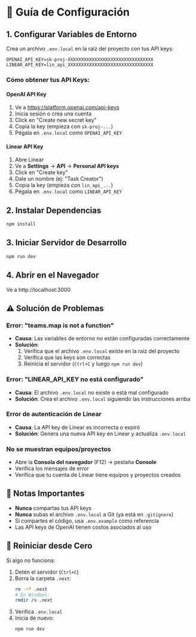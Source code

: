 # 🚀 Guía de Configuración

## 1. Configurar Variables de Entorno

Crea un archivo `.env.local` en la raíz del proyecto con tus API keys:

```env
OPENAI_API_KEY=sk-proj-XXXXXXXXXXXXXXXXXXXXXXXXXXXXXXXX
LINEAR_API_KEY=lin_api_XXXXXXXXXXXXXXXXXXXXXXXXXXXXXXXX
```

### Cómo obtener tus API Keys:

#### OpenAI API Key
1. Ve a https://platform.openai.com/api-keys
2. Inicia sesión o crea una cuenta
3. Click en "Create new secret key"
4. Copia la key (empieza con `sk-proj-...`)
5. Pégala en `.env.local` como `OPENAI_API_KEY`

#### Linear API Key
1. Abre Linear
2. Ve a **Settings** → **API** → **Personal API keys**
3. Click en "Create key"
4. Dale un nombre (ej: "Task Creator")
5. Copia la key (empieza con `lin_api_...`)
6. Pégala en `.env.local` como `LINEAR_API_KEY`

## 2. Instalar Dependencias

```bash
npm install
```

## 3. Iniciar Servidor de Desarrollo

```bash
npm run dev
```

## 4. Abrir en el Navegador

Ve a http://localhost:3000

## ⚠️ Solución de Problemas

### Error: "teams.map is not a function"
- **Causa**: Las variables de entorno no están configuradas correctamente
- **Solución**: 
  1. Verifica que el archivo `.env.local` existe en la raíz del proyecto
  2. Verifica que las keys son correctas
  3. Reinicia el servidor (`Ctrl+C` y luego `npm run dev`)

### Error: "LINEAR_API_KEY no está configurado"
- **Causa**: El archivo `.env.local` no existe o está mal configurado
- **Solución**: Crea el archivo `.env.local` siguiendo las instrucciones arriba

### Error de autenticación de Linear
- **Causa**: La API key de Linear es incorrecta o expiró
- **Solución**: Genera una nueva API key en Linear y actualiza `.env.local`

### No se muestran equipos/proyectos
- Abre la **Consola del navegador** (F12) → pestaña **Console**
- Verifica los mensajes de error
- Verifica que tu cuenta de Linear tiene equipos y proyectos creados

## 📝 Notas Importantes

- **Nunca** compartas tus API keys
- **Nunca** subas el archivo `.env.local` a Git (ya está en `.gitignore`)
- Si compartes el código, usa `.env.example` como referencia
- Las API keys de OpenAI tienen costos asociados al uso

## 🔄 Reiniciar desde Cero

Si algo no funciona:

1. Detén el servidor (`Ctrl+C`)
2. Borra la carpeta `.next`:
   ```bash
   rm -rf .next
   # En Windows:
   rmdir /s .next
   ```
3. Verifica `.env.local`
4. Inicia de nuevo:
   ```bash
   npm run dev
   ```
